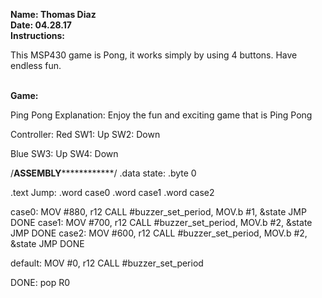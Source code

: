 <b>Name: Thomas Diaz</b>
<br><b>Date: 04.28.17</b>
</br>
<b>Instructions: </b>
<br><p>This MSP430 game is Pong, it works simply by using 4 buttons. Have endless fun.</p>

<br><b>Game:</b><p> Ping Pong
Explanation: Enjoy the fun and exciting game that is Ping Pong</p>

Controller: 
Red
SW1: Up 
SW2: Down

Blue
SW3: Up
SW4: Down

/******************ASSEMBLY******************************/
.data
state: .byte 0

.text
Jump: .word case0
      .word case1
      .word case2
    
case0:
    MOV #880, r12
    CALL #buzzer_set_period,
    MOV.b #1, &state
    JMP DONE
case1:
    MOV #700, r12
    CALL #buzzer_set_period,
    MOV.b #2, &state
    JMP DONE
case2:
    MOV #600, r12
    CALL #buzzer_set_period,
    MOV.b #2, &state
    JMP DONE

default:
    MOV #0, r12
    CALL #buzzer_set_period
    
DONE:
    pop R0

      
      


